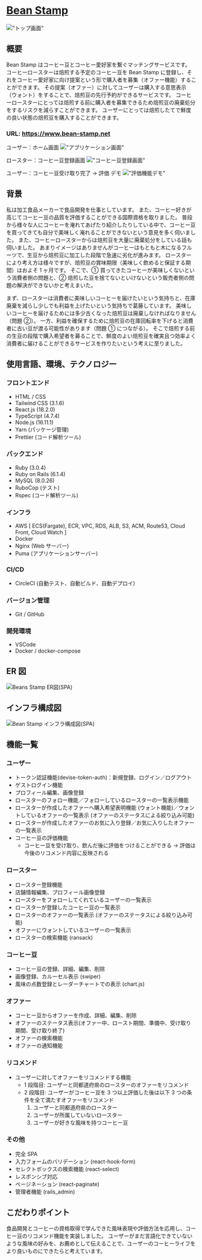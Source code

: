 # [Bean Stamp](https://www.bean-stamp.net/)

!["トップ画面"](https://user-images.githubusercontent.com/67009309/226169657-f462e72e-0338-4c39-a0d2-e64c760d4525.png)

## 概要

Bean Stamp はコーヒー豆とコーヒー愛好家を繋ぐマッチングサービスです。
コーヒーロースターは焙煎する予定のコーヒー豆を Bean Stamp に登録し、それをコーヒー愛好家に向け提案という形で購入者を募集（オファー機能）することができます。
その提案（オファー）に対してユーザーは購入する意思表示（ウォント）をすることで、焙煎豆の先行予約ができるサービスです。
コーヒーロースターにとっては焙煎する前に購入者を募集できるため焙煎豆の廃棄処分をするリスクを減らすことができます。
ユーザーにとっては焙煎したてで鮮度の良い状態の焙煎豆を購入することができます。

### URL: <https://www.bean-stamp.net>

ユーザー：ホーム画面
!["アプリケーション画面"](https://user-images.githubusercontent.com/67009309/226169655-ebd46cdc-ad08-488a-87e6-7687f413d3d8.png)

ロースター：コーヒー豆登録画面
!["コーヒー豆登録画面"](https://user-images.githubusercontent.com/67009309/226169647-893eb6a9-533c-4a22-9dbf-d0dfc2b77e47.png)

<!-- TODO GIF SPA用に変更する -->

ユーザー：コーヒー豆受け取り完了 → 評価 デモ
!["評価機能デモ"](https://user-images.githubusercontent.com/67009309/181269105-9cc94f8f-e568-4f4f-b742-c3be171bc7aa.gif)

## 背景

私は加工食品メーカーで食品開発を仕事としています。
また、コーヒー好きが高じてコーヒー豆の品質を評価することができる国際資格を取りました。
普段から様々な人にコーヒーを淹れてあげたり紹介したりしている中で、コーヒー豆を買ってきても自分で美味しく淹れることができないという意見を多く伺いました。
また、コーヒーロースターからは焙煎豆を大量に廃棄処分をしている話も伺いました。
あまりイメージはありませんがコーヒーはもともと木になるフルーツで、生豆から焙煎豆に加工した段階で急速に劣化が進みます。
ロースターにより考え方は様々ですが、焙煎豆の賞味期限（美味しく飲めると保証する期間）はおよそ 1 ヶ月です。
そこで、① 買ってきたコーヒーが美味しくないという消費者側の問題と、② 焙煎した豆を捨てないといけないという販売者側の問題の解決ができないかと考えまいた。

まず、ロースターは消費者に美味しいコーヒーを届けたいという気持ちと、在庫廃棄を減らし少しでも利益を上げたいという気持ちで葛藤しています。
美味しいコーヒーを届けるためには多少古くなった焙煎豆は廃棄しなければなりません（問題 ②）。
一方、利益を確保するために焙煎豆の在庫回転率を下げると消費者に古い豆が渡る可能性があります（問題 ① につながる）。
そこで焙煎する前の生豆の段階で購入希望者を募ることで、鮮度のよい焙煎豆を確実且つ効率よく消費者に届けることができるサービスを作りたいという考えに至りました。

## 使用言語、環境、テクノロジー

### フロントエンド

- HTML / CSS
- Tailwind CSS (3.1.6)
- React.js (18.2.0)
- TypeScript (4.7.4)
- Node.js (16.11.1)
- Yarn (パッケージ管理)
- Prettier (コード解析ツール)

### バックエンド

- Ruby (3.0.4)
- Ruby on Rails (6.1.4)
- MySQL (8.0.26)
- RuboCop (テスト)
- Rspec (コード解析ツール)

### インフラ

- AWS [ ECS(Fargate), ECR, VPC, RDS, ALB, S3, ACM, Route53, Cloud Front, Cloud Watch ]
- Docker
- Nginx (Web サーバー)
- Puma (アプリケーションサーバー)

### CI/CD

- CircleCI (自動テスト、自動ビルド、自動デプロイ)

### バージョン管理

- Git / GitHub

### 開発環境

- VSCode
- Docker / docker-compose

## ER 図

![Beans Stamp ER図(SPA)](https://user-images.githubusercontent.com/67009309/226169804-cdde1779-de3c-4bc3-905b-ae6fc96a6c10.png)

## インフラ構成図

![Bean Stamp インフラ構成図(SPA)](https://user-images.githubusercontent.com/67009309/226169792-f89fe77c-3019-462d-912e-87b50e5a967b.png)

## 機能一覧

### ユーザー

- トークン認証機能(devise-token-auth)：新規登録、ログイン／ログアウト
- ゲストログイン機能
- プロフィール編集、画像登録
- ロースターのフォロー機能／フォローしているロースターの一覧表示機能
- ロースターが作成したオファーへ購入希望表明機能 (ウォント機能)／ウォントしているオファーの一覧表示 (オファーのステータスによる絞り込み可能)
- ロースターが作成したオファーのお気に入り登録／お気に入りしたオファーの一覧表示
- コーヒー豆の評価機能
  - コーヒー豆を受け取り、飲んだ後に評価をつけることができる → 評価は今後のリコメンド内容に反映される

### ロースター

- ロースター登録機能
- 店舗情報編集、プロフィール画像登録
- ロースターをフォローしてくれているユーザーの一覧表示
- ロースターが登録したコーヒー豆の一覧表示
- ロースターのオファーの一覧表示 (オファーのステータスによる絞り込み可能)
- オファーにウォントしているユーザーの一覧表示
- ロースターの検索機能 (ransack)

### コーヒー豆

- コーヒー豆の登録、詳細、編集、削除
- 画像登録、カルーセル表示 (swiper)
- 風味の点数登録とレーダーチャートでの表示 (chart.js)

### オファー

- コーヒー豆からオファーを作成、詳細、編集、削除
- オファーのステータス表示(オファー中、ロースト期間、準備中、受け取り期間、受け取り終了)
- オファーの検索機能
- オファーの通知機能

### リコメンド

- ユーザーに対してオファーをリコメンドする機能
  - 1 段階目: ユーザーと同都道府県のロースターのオファーをリコメンド
  - 2 段階目: ユーザーがコーヒー豆を 3 つ以上評価した後は以下 3 つの条件を全て満たすオファーをリコメンド
    1. ユーザーと同都道府県のロースター
    2. ユーザーが所属していないロースター
    3. ユーザーが好きな風味を持つコーヒー豆

### その他

- 完全 SPA
- 入力フォームのバリデーション (react-hook-form)
- セレクトボックスの検索機能 (react-select)
- レスポンシブ対応
- ページネーション (react-paginate)
- 管理者機能 (rails_admin)

## こだわりポイント

食品開発とコーヒーの資格取得で学んできた風味表現や評価方法を応用し、コーヒー豆のリコメンド機能を実装しました。
ユーザーがまだ言語化できていないような風味の好みを、お薦めとして伝えることで、ユーザーのコーヒーライフをより良いものにできたらと考えています。
